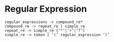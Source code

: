 # Regular Expression

```
regular_expressions -> compound_re* 
compound_re -> repeat_re | simple_re 
repeat_re -> simple_re [’*’|’+’|’?’] 
simple_re -> token | ’(’ regular_expression ’)’
```
